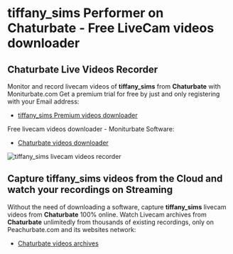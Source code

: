 # tiffany_sims Performer on Chaturbate - Free LiveCam videos downloader

## Chaturbate Live Videos Recorder

Monitor and record livecam videos of **tiffany_sims** from **Chaturbate** with Moniturbate.com
Get a premium trial for free by just and only registering with your Email address:
* [tiffany_sims Premium videos downloader](https://moniturbate.com/request-demo-licence-key.html)

Free livecam videos downloader - Moniturbate Software:
* [Chaturbate videos downloader](https://moniturbate.com/moniturbate-download-software.html)

![tiffany_sims livecam videos recorder](https://peachurnet.com/templates/moniturbate-software.png)


## Capture tiffany_sims videos from the Cloud and watch your recordings on Streaming

Without the need of downloading a software, capture **tiffany_sims** livecam videos from **Chaturbate** 100% online.
Watch Livecam archives from **Chaturbate** unlimitedly from thousands of existing recordings, only on Peachurbate.com and its websites network:
* [Chaturbate videos archives](https://peachurnet.com/)